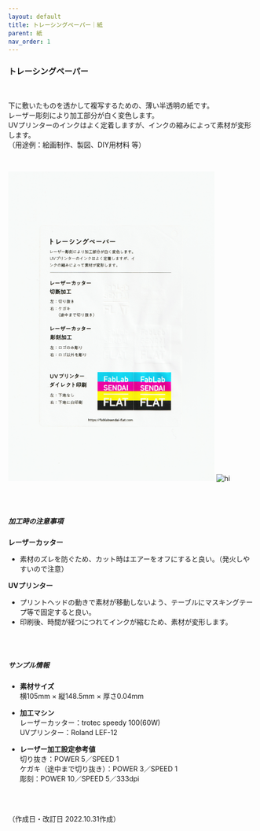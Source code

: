 ```yaml
---
layout: default
title: トレーシングペーパー｜紙
parent: 紙
nav_order: 1
---
```


### トレーシングペーパー
<br>

下に敷いたものを透かして複写するための、薄い半透明の紙です。<br>
レーザー彫刻により加工部分が白く変色します。<br>
UVプリンターのインクはよく定着しますが、インクの縮みによって素材が変形します。<br>
（用途例：絵画制作、製図、DIY用材料 等）

<br>

<img src="assets/18_Tracing_1.png" width="420" alt="hi" class="inline"/> <img src="assets/18_Tracing_2.png" width="420" alt="hi" class="inline"/>

<br><br>



##### 加工時の注意事項

**レーザーカッター**
<br>
* 素材のズレを防ぐため、カット時はエアーをオフにすると良い。（発火しやすいので注意）

**UVプリンター**
<br>
* プリントヘッドの動きで素材が移動しないよう、テーブルにマスキングテープ等で固定すると良い。
* 印刷後、時間が経つにつれてインクが縮むため、素材が変形します。

<br><br>

##### サンプル情報

* **素材サイズ**<br>
横105mm × 縦148.5mm × 厚さ0.04mm

* **加工マシン**<br>
レーザーカッター：trotec speedy 100(60W)<br>
UVプリンター：Roland LEF-12<br>

* **レーザー加工設定参考値**<br>
切り抜き：POWER 5／SPEED 1<br>
ケガキ（途中まで切り抜き）：POWER 3／SPEED 1<br>
彫刻：POWER 10／SPEED 5／333dpi<br>

<br><br>

（作成日・改訂日 2022.10.31作成）
